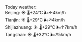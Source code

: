 Today weather:  
Beijing: ☀️   🌡️+24°C 🌬️←4km/h  
Tianjin: ☀️   🌡️+29°C 🌬️↗4km/h  
Shijiazhuang: ☀️   🌡️+29°C 🌬️↑7km/h  
Tangshan: ☀️   🌡️+32°C 🌬️↗5km/h  
